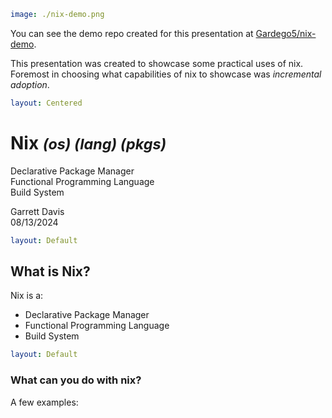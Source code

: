 ```yaml :presentation:
image: ./nix-demo.png
```

You can see the demo repo created for this presentation at [Gardego5/nix-demo](https://github.com/Gardego5/nix-demo).

This presentation was created to showcase some practical uses of nix.
Foremost in choosing what capabilities of nix to showcase was _incremental adoption_.

```yaml :slide:
layout: Centered
```

# Nix <small>_(os) (lang) (pkgs)_</small>

Declarative Package Manager\
Functional Programming Language\
Build System

Garrett Davis\
08/13/2024

```yaml :slide:
layout: Default
```

## What is Nix?

Nix is a:

- Declarative Package Manager
- Functional Programming Language
- Build System

```yaml :slide:
layout: Default
```

### What can you do with nix?

A few examples:
